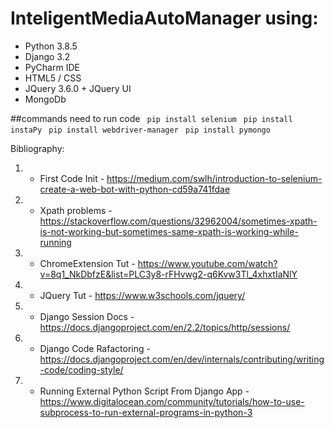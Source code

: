 # InteligentMediaAutoManager using:

- Python 3.8.5
- Django 3.2
- PyCharm IDE
- HTML5 / CSS
- JQuery 3.6.0 + JQuery UI
- MongoDb

##commands need to run code 
` pip install selenium`
` pip install instaPy`
` pip install webdriver-manager`
` pip install pymongo`

Bibliography:

1. - First Code Init -
https://medium.com/swlh/introduction-to-selenium-create-a-web-bot-with-python-cd59a741fdae
2. - Xpath problems -
    https://stackoverflow.com/questions/32962004/sometimes-xpath-is-not-working-but-sometimes-same-xpath-is-working-while-running
     
3. - ChromeExtension Tut -
    https://www.youtube.com/watch?v=8q1_NkDbfzE&list=PLC3y8-rFHvwg2-q6Kvw3Tl_4xhxtIaNlY
     
4. - JQuery Tut -
    https://www.w3schools.com/jquery/
     
5. - Django Session Docs - 
    https://docs.djangoproject.com/en/2.2/topics/http/sessions/
     
6. - Django Code Rafactoring -
    https://docs.djangoproject.com/en/dev/internals/contributing/writing-code/coding-style/
     
7. - Running External Python Script From Django App - https://www.digitalocean.com/community/tutorials/how-to-use-subprocess-to-run-external-programs-in-python-3